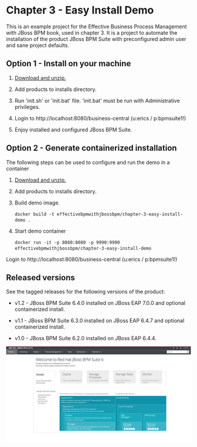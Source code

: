 Chapter 3 - Easy Install Demo 
=============================
This is an example project for the Effective Business Process Management with JBoss BPM book, 
used in chapter 3. It is a project to automate the installation of the product JBoss BPM Suite 
with preconfigured admin user and sane project defaults.


Option 1 - Install on your machine
----------------------------------
1. [Download and unzip.](https://github.com/effectivebpmwithjbossbpm/chapter-3-easy-install-demo/archive/master.zip)

2. Add products to installs directory.

3. Run 'init.sh' or 'init.bat' file. 'init.bat' must be run with Administrative privileges. 

4. Login to http://localhost:8080/business-central  (u:erics / p:bpmsuite1!)

5. Enjoy installed and configured JBoss BPM Suite.


Option 2 - Generate containerized installation
----------------------------------------------
The following steps can be used to configure and run the demo in a container

1. [Download and unzip.](https://github.com/effectivebpmwithjbossbpm/chapter-3-easy-install-demo/archive/master.zip)

2. Add products to installs directory.

3. Build demo image.

	```
	docker build -t effectivebpmwithjbossbpm/chapter-3-easy-install-demo .
	```
4. Start demo container

	```
	docker run -it -p 8080:8080 -p 9990:9990 effectivebpmwithjbossbpm/chapter-3-easy-install-demo
	```
Login to http://localhost:8080/business-central (u:erics / p:bpmsuite1!) 


Released versions
-----------------
See the tagged releases for the following versions of the product:

- v1.2 - JBoss BPM Suite 6.4.0 installed on JBoss EAP 7.0.0 and optional containerized install.

- v1.1 - JBoss BPM Suite 6.3.0 installed on JBoss EAP 6.4.7 and optional containerized install.

- v1.0 - JBoss BPM Suite 6.2.0 installed on JBoss EAP 6.4.4.

![BPM Suite](https://raw.githubusercontent.com/effectivebpmwithjbossbpm/chapter-3-easy-install-demo/master/docs/demo-images/bpmsuite.png)
